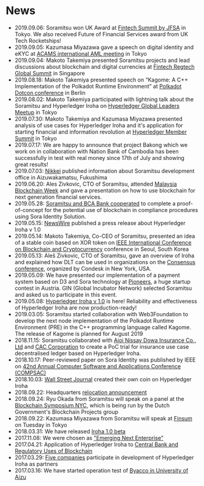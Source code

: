 # News

- 2019.09.06: Soramitsu won UK Award at [Fintech Summit by JFSA](https://finsum.jp/2019/competing-companies/) in Tokyo. 
    We also received Future of Financial Services award from UK Tech Rocketships!
- 2019.09.05: Kazumasa Miyazawa gave a speech on digital identity and eKYC at [ACAMS international AML meeting](https://www.acams.org/aml-training-seminar-tokyo/) in Tokyo
- 2019.09.04: Makoto Takemiya presented Soramitsu projects and lead discussions about blockchain and digital currencies at [Fintech Regtech Global Summit](https://events.centralbanking.com/fintechandregtech) in Singapore
- 2019.08.18: Makoto Takemiya presented speech on “Kagome: A C++ Implementation of the Polkadot Runtime Environment” at [Polkadot Dotcon conference](https://polkadot.network/dotcon/) in Berlin
- 2019.08.02: Makoto Takemiya participated with lightning talk about the Soramitsu and Hyperledger Iroha on [Hyperledger Global Leaders Meetup](https://www.meetup.com/Hyperledger-Tokyo/events/262499705/) in Tokyo
- 2019.07.30: Makoto Takemiya and Kazumasa Miyazawa presented analysis of use cases for Hyperledger Iroha and it's application for starting financial and information revolution at [Hyperledger Member Summit](https://events.linuxfoundation.org/events/hyperledger-member-summit-2019/) in Tokyo
- 2019.07.17: We are happy to announce that project Bakong which we work on in collaboration with Nation Bank of Cambodia has been successfully in test with real money since 17th of July and showing great results!
- 2019.07.03: [Nikkei](https://www.nikkei.com/article/DGXMZO46908460T00C19A7L01000/) published information about Soramitsu development office in Aizuwakamatsu, Fukushima
- 2019.06.20: Ales Zivkovic, CTO of Soramitsu, attended [Malaysia Blockchain Week](https://www.malaysiablockchainweek.com) and gave a presentation on how to use blockchain for next generation financial services.
- 2019.05.28: [Soramitsu and BCA Bank cooperated](https://www.newswire.com/news/applications-of-soramitsus-sora-platform-and-hyperledger-iroha-for-20902012) to complete a proof-of-concept for the potential use of blockchain in compliance procedures using Sora Identity Solution.
- 2019.05.15: [NewsWire](https://www.newswire.com/news/blockchain-platform-initially-developed-in-japan-reaches-development-20895021) published a press release about Hyperledger Iroha v 1.0
- 2019.05.14: Makoto Takemiya, Co-CEO of Soramitsu, presented an idea of a stable coin based on XOR token on [IEEE International Conference on Blockchain and Cryptocurrency](http://icbc2019.ieee-icbc.org) conference in Seoul, South Korea
- 2019.05.13: Aleš Zivkovic, CTO of Soramitsu, gave an overview of Iroha and explained how DLT can be used in organizations on the [Consensus conference](https://www.coindesk.com/events/consensus-2019/agenda#speakers), organized by Condesk in New York, USA.
- 2019.05.09: We have presented our implementation of a payment system based on D3 and Sora technology at [Pioneers](https://pioneers.io/pioneers19#/), a huge startup contest in Austria. GIN (Global Incubator Network) selected Soramitsu and asked us to participate in this event.
- 2019.05.08: [Hyperledger Iroha v 1.0](https://www.hyperledger.org/blog/2019/05/06/welcome-hyperledger-iroha-1-0-flattening-the-dlt-learning-curve) is here! Reliability and effectiveness of Hyperledger Iroha are now production-ready!
- 2019.03.05: Soramitsu started collaboration with Web3Foundation to develop the next node implementation of the Polkadot Runtime Environment (PRE) in the C++ programming language called Kagome. The release of Kagome is planned for August 2019
- 2018.11.15: Soramitsu collaborated with [Aioi Nissay Dowa Insurance Co., Ltd](https://www.aioinissaydowa.co.jp/corporate/about/news/pdf/2018/news_2018111500535.pdf) and [CAC Corporation](https://www.cac.co.jp/news/topics_181115.html) to create a PoC trial for insurance use case decentralised ledger based on Hyperledger Iroha.
- 2018.10.17: Peer-reviewed paper on Sora Identity was published by IEEE on [42nd Annual Computer Software and Applications Conference (COMPSAC)](https://www.computer.org/csdl/proceedings/compsac/2018/2666/02/266602a582-abs.html)
- 2018.10.03: [Wall Street Journal](https://www.wsj.com/video/wsjcoin-to-understand-cryptocurrencies-we-created-one/BAB7B17C-9DED-43E5-8670-B5804695DA9A.html) created their own coin on Hyperledger Iroha
- 2018.09.22: Headquarters [relocation announcement](http://www.soramitsu.co.jp/relocation)
- 2018.09.24: Ryu Okada from Soramitsu will speak on a panel at the [Blockchain Symposium NYC](https://www.blockchainpilots.nl/blockchainsymposiumnyc), which is being run by the Dutch Government's Blockchain Projects group
- 2018.09.22: Kazumasa Miyazawa from Soramitsu will speak at [Finsum](http://finsum.jp/speakers.html) on Tuesday in Tokyo
- 2018.03.31: We have released [Iroha 1.0 beta](https://github.com/hyperledger/iroha/releases/tag/v1.0.0_beta-1)
- 2017.11.08: We were chosen as ["Emerging Next Enterprise"](http://www.meti.go.jp/press/2017/10/20171020005/20171020005.html)
- 2017.04.21: Application of Hyperledger Iroha to [Central Bank and Regulatory Uses of Blockchain](https://www.prnewswire.com/news-releases/application-of-hyperledger-iroha-to-central-bank-and-regulatory-uses-of-blockchain-300441943.html)
- 2017.03.29: [Five companies](https://prtimes.jp/main/html/rd/p/000000007.000019078.html) participate in development of Hyperledger Iroha as partners
- 2017.03.16: We have started operation test of [Byacco in University of Aizu](http://www.u-aizu.ac.jp/information/byakko-ex.html)
